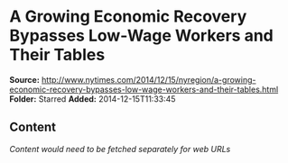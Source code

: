 # A Growing Economic Recovery Bypasses Low-Wage Workers and Their Tables

**Source:** http://www.nytimes.com/2014/12/15/nyregion/a-growing-economic-recovery-bypasses-low-wage-workers-and-their-tables.html
**Folder:** Starred
**Added:** 2014-12-15T11:33:45




## Content
*Content would need to be fetched separately for web URLs*
